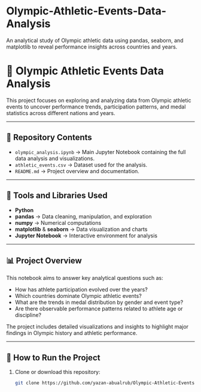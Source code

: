 # Olympic-Athletic-Events-Data-Analysis
An analytical study of Olympic athletic data using pandas, seaborn, and matplotlib to reveal performance insights across countries and years.
# 🏅 Olympic Athletic Events Data Analysis

This project focuses on exploring and analyzing data from Olympic athletic events to uncover performance trends, participation patterns, and medal statistics across different nations and years.

---

## 📁 Repository Contents
- `olympic_analysis.ipynb` → Main Jupyter Notebook containing the full data analysis and visualizations.  
- `athletic_events.csv` → Dataset used for the analysis.  
- `README.md` → Project overview and documentation.  

---

## 🧰 Tools and Libraries Used
- **Python**
- **pandas** → Data cleaning, manipulation, and exploration  
- **numpy** → Numerical computations  
- **matplotlib** & **seaborn** → Data visualization and charts  
- **Jupyter Notebook** → Interactive environment for analysis  

---

## 📊 Project Overview
This notebook aims to answer key analytical questions such as:
- How has athlete participation evolved over the years?  
- Which countries dominate Olympic athletic events?  
- What are the trends in medal distribution by gender and event type?  
- Are there observable performance patterns related to athlete age or discipline?  

The project includes detailed visualizations and insights to highlight major findings in Olympic history and athletic performance.

---

## 🚀 How to Run the Project
1. Clone or download this repository:
   ```bash
   git clone https://github.com/yazan-abualrub/Olympic-Athletic-Events-Data-Analysis.git
